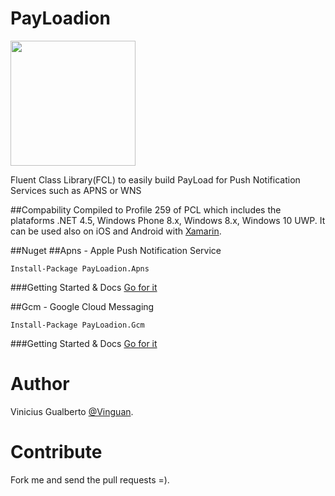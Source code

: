 # PayLoadion
<img src="https://raw.githubusercontent.com/vinguan/payloadion/master/Project%20Icons/PayLoadion.Apns/payloadion_apple.png" width="200">

Fluent Class Library(FCL) to easily build PayLoad for Push Notification Services such as APNS or WNS

##Compability
Compiled to Profile 259 of PCL which includes the plataforms .NET 4.5, Windows Phone 8.x, Windows 8.x, Windows 10 UWP. It can be used also on iOS and Android with [Xamarin](http://xamarin.com).

##Nuget
##Apns - Apple Push Notification Service
```
Install-Package PayLoadion.Apns
```
###Getting Started & Docs
[Go for it](https://github.com/vinguan/payloadion/blob/master/PayLoadion.Apns)

##Gcm - Google Cloud Messaging
```
Install-Package PayLoadion.Gcm
```
###Getting Started & Docs
[Go for it](https://github.com/vinguan/payloadion/tree/master/PayLoadion.Gcm)

# Author
Vinicius Gualberto [@Vinguan](http://twitter.com/vinguan).

# Contribute
Fork me and send the pull requests =).
